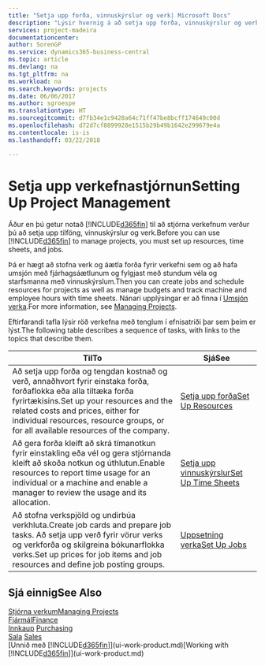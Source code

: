 ```yaml
---
title: "Setja upp forða, vinnuskýrslur og verk| Microsoft Docs"
description: "Lýsir hvernig á að setja upp forða, vinnuskýrslur og verk til að stjórna verkefnum."
services: project-madeira
documentationcenter: 
author: SorenGP
ms.service: dynamics365-business-central
ms.topic: article
ms.devlang: na
ms.tgt_pltfrm: na
ms.workload: na
ms.search.keywords: projects
ms.date: 06/06/2017
ms.author: sgroespe
ms.translationtype: HT
ms.sourcegitcommit: d7fb34e1c9428a64c71ff47be8bcff174649c00d
ms.openlocfilehash: d72d7cf8899928e1515b29b49b1642e299679e4a
ms.contentlocale: is-is
ms.lasthandoff: 03/22/2018

---
```

# <a name="setting-up-project-management"></a><span data-ttu-id="f280e-103">Setja upp verkefnastjórnun</span><span class="sxs-lookup"><span data-stu-id="f280e-103">Setting Up Project Management</span></span>
<span data-ttu-id="f280e-104">Áður en þú getur notað [!INCLUDE[d365fin](includes/d365fin_md.md)] til að stjórna verkefnum verður þú að setja upp tilföng, vinnuskýrslur og verk.</span><span class="sxs-lookup"><span data-stu-id="f280e-104">Before you can use [!INCLUDE[d365fin](includes/d365fin_md.md)] to manage projects, you must set up resources, time sheets, and jobs.</span></span>

<span data-ttu-id="f280e-105">Þá er hægt að stofna verk og áætla forða fyrir verkefni sem og að hafa umsjón með fjárhagsáætlunum og fylgjast með stundum véla og starfsmanna með vinnuskýrslum.</span><span class="sxs-lookup"><span data-stu-id="f280e-105">Then you can create jobs and schedule resources for projects as well as manage budgets and track machine and employee hours with time sheets.</span></span> <span data-ttu-id="f280e-106">Nánari upplýsingar er að finna í [Umsjón verka](projects-manage-projects.md).</span><span class="sxs-lookup"><span data-stu-id="f280e-106">For more information, see [Managing Projects](projects-manage-projects.md).</span></span>  

<span data-ttu-id="f280e-107">Eftirfarandi tafla lýsir röð verkefna með tenglum í efnisatriði þar sem þeim er lýst.</span><span class="sxs-lookup"><span data-stu-id="f280e-107">The following table describes a sequence of tasks, with links to the topics that describe them.</span></span>

| <span data-ttu-id="f280e-108">Til</span><span class="sxs-lookup"><span data-stu-id="f280e-108">To</span></span> | <span data-ttu-id="f280e-109">Sjá</span><span class="sxs-lookup"><span data-stu-id="f280e-109">See</span></span> |
| --- | --- |
| <span data-ttu-id="f280e-110">Að setja upp forða og tengdan kostnað og verð, annaðhvort fyrir einstaka forða, forðaflokka eða alla tiltæka forða fyrirtækisins.</span><span class="sxs-lookup"><span data-stu-id="f280e-110">Set up your resources and the related costs and prices, either for individual resources, resource groups, or for all available resources of the company.</span></span> |[<span data-ttu-id="f280e-111">Setja upp forða</span><span class="sxs-lookup"><span data-stu-id="f280e-111">Set Up Resources</span></span>](projects-how-setup-resources.md) |
| <span data-ttu-id="f280e-112">Að gera forða kleift að skrá tímanotkun fyrir einstakling eða vél og gera stjórnanda kleift að skoða notkun og úthlutun.</span><span class="sxs-lookup"><span data-stu-id="f280e-112">Enable resources to report time usage for an individual or a machine and enable a manager to review the usage and its allocation.</span></span> |[<span data-ttu-id="f280e-113">Setja upp vinnuskýrslur</span><span class="sxs-lookup"><span data-stu-id="f280e-113">Set Up Time Sheets</span></span>](projects-how-setup-time-sheets.md) |
| <span data-ttu-id="f280e-114">Að stofna verkspjöld og undirbúa verkhluta.</span><span class="sxs-lookup"><span data-stu-id="f280e-114">Create job cards and prepare job tasks.</span></span> <span data-ttu-id="f280e-115">Að setja upp verð fyrir vörur verks og verkforða og skilgreina bókunarflokka verks.</span><span class="sxs-lookup"><span data-stu-id="f280e-115">Set up prices for job items and job resources and define job posting groups.</span></span> |[<span data-ttu-id="f280e-116">Uppsetning verka</span><span class="sxs-lookup"><span data-stu-id="f280e-116">Set Up Jobs</span></span>](projects-how-setup-jobs.md) |

## <a name="see-also"></a><span data-ttu-id="f280e-117">Sjá einnig</span><span class="sxs-lookup"><span data-stu-id="f280e-117">See Also</span></span>
[<span data-ttu-id="f280e-118">Stjórna verkum</span><span class="sxs-lookup"><span data-stu-id="f280e-118">Managing Projects</span></span>](projects-manage-projects.md)  
[<span data-ttu-id="f280e-119">Fjármál</span><span class="sxs-lookup"><span data-stu-id="f280e-119">Finance</span></span>](finance.md)  
<span data-ttu-id="f280e-120">[Innkaup](purchasing-manage-purchasing.md)       </span><span class="sxs-lookup"><span data-stu-id="f280e-120">[Purchasing](purchasing-manage-purchasing.md)       </span></span>  
<span data-ttu-id="f280e-121">[Sala](sales-manage-sales.md)   </span><span class="sxs-lookup"><span data-stu-id="f280e-121">[Sales](sales-manage-sales.md)   </span></span>  
<span data-ttu-id="f280e-122">[Unnið með [!INCLUDE[d365fin](includes/d365fin_md.md)]](ui-work-product.md)</span><span class="sxs-lookup"><span data-stu-id="f280e-122">[Working with [!INCLUDE[d365fin](includes/d365fin_md.md)]](ui-work-product.md)</span></span>  

